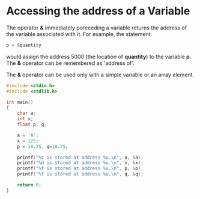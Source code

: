 # Accessing the address of a Variable



The operator **&** immediately poreceding a variable returns the address of the variable associated with it. For example, the statement:

```c
p = &quantity
```

would assign the address 5000 (the location of **quantity**) to the variable **p**. The **&** operator can be remembered as 'address of'.

The **&** operator can be used only with a simple variable or an array element.

```c
#include <stdio.h>
#include <stdlib.h>

int main() 
{
    char a;
    int x;
    float p, q;

    a = 'A';
    x = 125;
    p = 10.25, q=18.75;

    printf("%c is stored at address %u.\n", a, &a);
    printf("%d is stored at address %u.\n", x, &x);
    printf("%f is stored at address %u.\n", p, &p);
    printf("%f is stored at address %u.\n", q, &q);

    return 0;
}
```